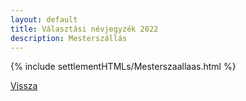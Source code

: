 ```yaml
---
layout: default
title: Választási névjegyzék 2022
description: Mesterszállás
---
```


{% include settlementHTMLs/Mesterszaallaas.html %}

[Vissza](./)